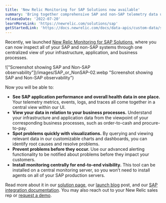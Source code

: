 ```yaml
---
title: 'New Relic Monitoring for SAP Solutions now available'
summary: 'Bring together comprehensive SAP and non-SAP telemetry data under one roof'
releaseDate: '2022-07-20'
learnMoreLink: 'https://newrelic.com/solutions/sap'
getStartedLink: 'https://docs.newrelic.com/docs/data-apis/custom-data/sap-integration/'
---
```


Recently, we launched [New Relic Monitoring for SAP Solutions](https://newrelic.com/solutions/sap), where you can now inspect all of your SAP and non-SAP systems through one centralized view of your infrastructure, application, and business processes.

!["Screenshot showing SAP and Non-SAP observability"])/images/SAP_or_NonSAP-02.webp "Screenshot showing SAP and Non-SAP observability")

Now you will be able to:

- **See SAP application performance and overall health data in one place.** Your telemetry metrics, events, logs, and traces all come together in a central view within our UI.
- **View your data in relation to your business processes.** Understand your infrastructure and application data from the viewpoint of your corresponding business processes, such as order-to-cash and procure-to-pay.
- **Spot problems quickly with visualizations.** By querying and viewing relevant data in our customizable charts and dashboards, you can identify root causes and resolve problems.
- **Prevent problems before they occur.** Use our advanced alerting functionality to be notified about problems before they impact your customers.
- **Install monitoring centrally for end-to-end visibility.** This tool can be installed on a central monitoring server, so you won’t need to install agents on all of your SAP production servers.

Read more about it in our [solution page](https://newrelic.com/solutions/sap), our [launch blog](https://newrelic.com/blog/nerdlog/monitor-sap-systems) post, and our [SAP integration documentation](https://docs.newrelic.com/docs/data-apis/custom-data/sap-integration). You may also reach out to your New Relic sales rep or [request a demo](https://newrelic.com/request-demo).
